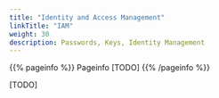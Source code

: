```yaml
---
title: "Identity and Access Management"
linkTitle: "IAM"
weight: 30
description: Passwords, Keys, Identity Management
---
```


{{% pageinfo %}}
Pageinfo [TODO]
{{% /pageinfo %}}

[TODO]
